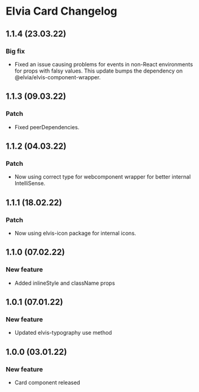 # Elvia Card Changelog

## 1.1.4 (23.03.22)

### Big fix

- Fixed an issue causing problems for events in non-React environments for props with falsy values. This
  update bumps the dependency on @elvia/elvis-component-wrapper.

## 1.1.3 (09.03.22)

### Patch

- Fixed peerDependencies.

## 1.1.2 (04.03.22)

### Patch

- Now using correct type for webcomponent wrapper for better internal IntelliSense.

## 1.1.1 (18.02.22)

### Patch

- Now using elvis-icon package for internal icons.

## 1.1.0 (07.02.22)

### New feature

- Added inlineStyle and className props

## 1.0.1 (07.01.22)

### New feature

- Updated elvis-typography use method

## 1.0.0 (03.01.22)

### New feature

- Card component released
